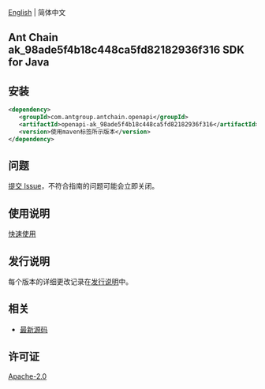 [English](README.md) | 简体中文

## Ant Chain ak_98ade5f4b18c448ca5fd82182936f316 SDK for Java

## 安装

```xml
<dependency>
   <groupId>com.antgroup.antchain.openapi</groupId>
   <artifactId>openapi-ak_98ade5f4b18c448ca5fd82182936f316</artifactId>
   <version>使用maven标签所示版本</version>
</dependency>
```

## 问题

[提交 Issue](https://github.com/alipay/antchain-openapi-prod-sdk/issues/new)，不符合指南的问题可能会立即关闭。

## 使用说明

[快速使用](https://github.com/alipay/antchain-openapi-prod-sdk)

## 发行说明

每个版本的详细更改记录在[发行说明](./ChangeLog.txt)中。

## 相关

- [最新源码](https://github.com/alipay/antchain-openapi-prod-sdk/)

## 许可证

[Apache-2.0](http://www.apache.org/licenses/LICENSE-2.0)
